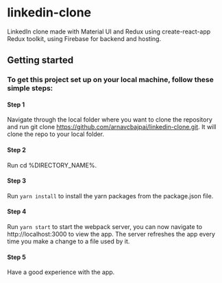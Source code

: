 # linkedin-clone
LinkedIn clone made with Material UI and Redux using create-react-app Redux toolkit, using Firebase for backend and hosting.

## Getting started

### To get this project set up on your local machine, follow these simple steps:

#### Step 1
Navigate through the local folder where you want to clone the repository and run
git clone https://github.com/arnavcbajpai/linkedin-clone.git. It will clone the repo to your local folder.
#### Step 2
Run cd %DIRECTORY_NAME%.
#### Step 3
Run `yarn install` to install the yarn packages from the package.json file.
#### Step 4
Run `yarn start` to start the webpack server, you can now navigate to http://localhost:3000 to view the app. The server refreshes the app every time you make a change to a file used by it.
#### Step 5
Have a good experience with the app.